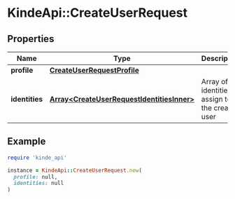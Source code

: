 # KindeApi::CreateUserRequest

## Properties

| Name | Type | Description | Notes |
| ---- | ---- | ----------- | ----- |
| **profile** | [**CreateUserRequestProfile**](CreateUserRequestProfile.md) |  | [optional] |
| **identities** | [**Array&lt;CreateUserRequestIdentitiesInner&gt;**](CreateUserRequestIdentitiesInner.md) | Array of identities to assign to the created user | [optional] |

## Example

```ruby
require 'kinde_api'

instance = KindeApi::CreateUserRequest.new(
  profile: null,
  identities: null
)
```

